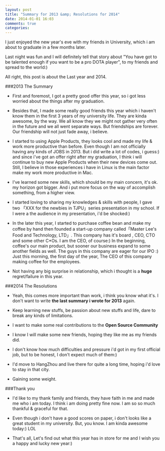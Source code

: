 ```yaml
---
layout: post
title: "Summary for 2013 &amp; Resolutions for 2014"
date: 2014-01-01 16:03
comments: true
categories: 
---
```


I just enjoyed the new year's eve with my friends in University, which i am about to graduate in a few months later.

Last night was fun and I will definitely tell that story about "You have got to be talented enough if you want to be a pro DOTA player", to my friends and spread to the world:)

All right, this post is about the Last year and 2014.

###2013 The Summary

* First and foremost, I got a pretty good offer this year, so i got less worried about the things after my graduation.

* Besides that, I made some really good friends this year which i haven't know them in the first 3 years of my university life. They are kinda awesome, by the way. We all know they we might not gather very often in the future and we all went separate ways. But friendships are forever. Our friendship will not just fade away, i believe.

* I started to using Apple Products, they looks cool and made my life & work more productive than before. Even though I am not officially having any kinds of JOBS in 2013. But i did write a lot of codes, i guess:) and since i've got an offer right after my graduation, I think i will continue to buy new Apple Products when their new devices come out. Still, I believe in those experiences i have in Linux is the main factor make my work more productive in Mac.

* I've learned some new skills, which should be my main concern, it's ok. my horizon got bigger. And i put more focus on the way of accomplish something, from a higher view.

* I started loving to sharing my knowledges & skills with people, I gave two 「XXX for the newbies in TJPU」series presentation in my school. If I were a  the audience in my presentation, i'd be shocked:)

* In the later this year, I started to purchase coffee bean and  make my coffee by hand then founded a start-up company called「Master Lee's Food and Technology, LTD」. This company has it's board , CEO, CTO and some other C*Os. I am the CEO, of course:) In the beginning, coffee's our main product, but sooner our business expand to some another fields as well. The guys in this company are eager for our IPO :) Just this morning, the first day of the year, The CEO of this company making coffee for the employees. 

*  Not having any big surprise in relationship, which i thought is a __huge__ regret/failure in this year.

###2014 The Resolutions

* Yeah, this comes more important than work, i think you know what it's. I don't want to write __the last summary i wrote for 2013__ again.

* Keep learning new stuffs, be passion about new stuffs and life, dare to break any kinds of limitations.

* I want to make some real contributions to the __Open Source Community__

* I know I will make some new friends, hoping they like me as my friends did.

* I don't know how much difficulties and pressure i'd got in my first official job, but to be honest, I don't expect much of them:)

* I'd move to HangZhou and live there for quite a long time, hoping i'd love to stay in that city. 

* Gaining some weight.

###Thank you

* I'd like to my thank family and friends, they have faith in me and made me who i am today. I think i am doing pretty fine now. I am so so much thankful & graceful for that.

* Even though i don't have a good scores on paper, i don't looks like a great student in my university. But, you know. I am kinda awesome today:) LOL

* That's all, Let's find out what this year has in store for me and I wish you a happy and lucky new year:)